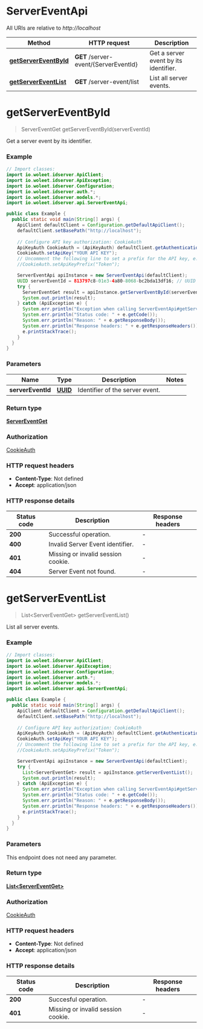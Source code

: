 # ServerEventApi

All URIs are relative to *http://localhost*

Method | HTTP request | Description
------------- | ------------- | -------------
[**getServerEventById**](ServerEventApi.md#getServerEventById) | **GET** /server-event/{ServerEventId} | Get a server event by its identifier.
[**getServerEventList**](ServerEventApi.md#getServerEventList) | **GET** /server-event/list | List all server events.


<a name="getServerEventById"></a>
# **getServerEventById**
> ServerEventGet getServerEventById(serverEventId)

Get a server event by its identifier.

### Example
```java
// Import classes:
import io.woleet.idserver.ApiClient;
import io.woleet.idserver.ApiException;
import io.woleet.idserver.Configuration;
import io.woleet.idserver.auth.*;
import io.woleet.idserver.models.*;
import io.woleet.idserver.api.ServerEventApi;

public class Example {
  public static void main(String[] args) {
    ApiClient defaultClient = Configuration.getDefaultApiClient();
    defaultClient.setBasePath("http://localhost");
    
    // Configure API key authorization: CookieAuth
    ApiKeyAuth CookieAuth = (ApiKeyAuth) defaultClient.getAuthentication("CookieAuth");
    CookieAuth.setApiKey("YOUR API KEY");
    // Uncomment the following line to set a prefix for the API key, e.g. "Token" (defaults to null)
    //CookieAuth.setApiKeyPrefix("Token");

    ServerEventApi apiInstance = new ServerEventApi(defaultClient);
    UUID serverEventId = 813797c8-01e3-4a80-8068-bc2bda13df16; // UUID | Identifier of the server event.
    try {
      ServerEventGet result = apiInstance.getServerEventById(serverEventId);
      System.out.println(result);
    } catch (ApiException e) {
      System.err.println("Exception when calling ServerEventApi#getServerEventById");
      System.err.println("Status code: " + e.getCode());
      System.err.println("Reason: " + e.getResponseBody());
      System.err.println("Response headers: " + e.getResponseHeaders());
      e.printStackTrace();
    }
  }
}
```

### Parameters

Name | Type | Description  | Notes
------------- | ------------- | ------------- | -------------
 **serverEventId** | [**UUID**](.md)| Identifier of the server event. |

### Return type

[**ServerEventGet**](ServerEventGet.md)

### Authorization

[CookieAuth](../README.md#CookieAuth)

### HTTP request headers

 - **Content-Type**: Not defined
 - **Accept**: application/json

### HTTP response details
| Status code | Description | Response headers |
|-------------|-------------|------------------|
**200** | Successful operation. |  -  |
**400** | Invalid Server Event identifier. |  -  |
**401** | Missing or invalid session cookie. |  -  |
**404** | Server Event not found. |  -  |

<a name="getServerEventList"></a>
# **getServerEventList**
> List&lt;ServerEventGet&gt; getServerEventList()

List all server events.

### Example
```java
// Import classes:
import io.woleet.idserver.ApiClient;
import io.woleet.idserver.ApiException;
import io.woleet.idserver.Configuration;
import io.woleet.idserver.auth.*;
import io.woleet.idserver.models.*;
import io.woleet.idserver.api.ServerEventApi;

public class Example {
  public static void main(String[] args) {
    ApiClient defaultClient = Configuration.getDefaultApiClient();
    defaultClient.setBasePath("http://localhost");
    
    // Configure API key authorization: CookieAuth
    ApiKeyAuth CookieAuth = (ApiKeyAuth) defaultClient.getAuthentication("CookieAuth");
    CookieAuth.setApiKey("YOUR API KEY");
    // Uncomment the following line to set a prefix for the API key, e.g. "Token" (defaults to null)
    //CookieAuth.setApiKeyPrefix("Token");

    ServerEventApi apiInstance = new ServerEventApi(defaultClient);
    try {
      List<ServerEventGet> result = apiInstance.getServerEventList();
      System.out.println(result);
    } catch (ApiException e) {
      System.err.println("Exception when calling ServerEventApi#getServerEventList");
      System.err.println("Status code: " + e.getCode());
      System.err.println("Reason: " + e.getResponseBody());
      System.err.println("Response headers: " + e.getResponseHeaders());
      e.printStackTrace();
    }
  }
}
```

### Parameters
This endpoint does not need any parameter.

### Return type

[**List&lt;ServerEventGet&gt;**](ServerEventGet.md)

### Authorization

[CookieAuth](../README.md#CookieAuth)

### HTTP request headers

 - **Content-Type**: Not defined
 - **Accept**: application/json

### HTTP response details
| Status code | Description | Response headers |
|-------------|-------------|------------------|
**200** | Succesful operation. |  -  |
**401** | Missing or invalid session cookie. |  -  |

